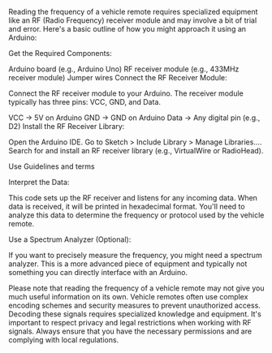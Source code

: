 Reading the frequency of a vehicle remote requires specialized equipment like an RF (Radio Frequency) receiver module and may involve a bit of trial and error. Here's a basic outline of how you might approach it using an Arduino:

Get the Required Components:

Arduino board (e.g., Arduino Uno)
RF receiver module (e.g., 433MHz receiver module)
Jumper wires
Connect the RF Receiver Module:

Connect the RF receiver module to your Arduino. The receiver module typically has three pins: VCC, GND, and Data.

VCC -> 5V on Arduino
GND -> GND on Arduino
Data -> Any digital pin (e.g., D2)
Install the RF Receiver Library:

Open the Arduino IDE.
Go to Sketch > Include Library > Manage Libraries....
Search for and install an RF receiver library (e.g., VirtualWire or RadioHead).


Use Guidelines and terms 

Interpret the Data:

This code sets up the RF receiver and listens for any incoming data. When data is received, it will be printed in hexadecimal format. You'll need to analyze this data to determine the frequency or protocol used by the vehicle remote.

Use a Spectrum Analyzer (Optional):

If you want to precisely measure the frequency, you might need a spectrum analyzer. This is a more advanced piece of equipment and typically not something you can directly interface with an Arduino.

Please note that reading the frequency of a vehicle remote may not give you much useful information on its own. Vehicle remotes often use complex encoding schemes and security measures to prevent unauthorized access. Decoding these signals requires specialized knowledge and equipment. It's important to respect privacy and legal restrictions when working with RF signals. Always ensure that you have the necessary permissions and are complying with local regulations.